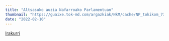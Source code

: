 ```yaml
---
title: "Altsasuko auzia Nafarroako Parlamentuan"
thumbnail: "https://guaixe.tok-md.com/argazkiak/NkM/cache/NP_tokikom_735x413.jpg"
date: "2022-02-10"
---
```

[Irakurri](https://guaixe.eus/altsasu/1644400913221-altsasuko-auzia-nafarroako-parlamentuan)
